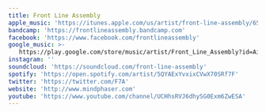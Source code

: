 ```yaml
---
title: Front Line Assembly
apple_music: 'https://itunes.apple.com/us/artist/front-line-assembly/6516319'
bandcamp: 'https://frontlineassembly.bandcamp.com'
facebook: 'https://www.facebook.com/frontlineassembly'
google_music: >-
   https://play.google.com/store/music/artist/Front_Line_Assembly?id=Aizgtplesb5jtfqx3bdzqcyzqgq
instagram: ''
soundcloud: 'https://soundcloud.com/front-line-assembly'
spotify: 'https://open.spotify.com/artist/5QYAExYvxixCVwX70SRf7F'
twitter: 'https://twitter.com/F7A'
website: 'http://www.mindphaser.com'
youtube: 'https://www.youtube.com/channel/UCHhsRVJ6dhySG0Exm6ZwESA'
---
```

